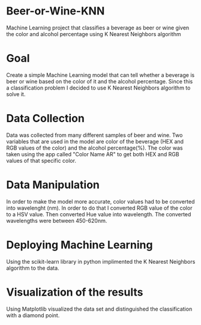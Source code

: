 # Beer-or-Wine-KNN
Machine Learning project that classifies a beverage as beer or wine given the color and alcohol percentage using K Nearest Neighbors algorithm

# Goal

Create a simple Machine Learning model that can tell whether a beverage is beer or wine based on the color of it and the alcohol percentage. Since this a classification problem
I decided to use K Nearest Neighbors algorithm to solve it. 

# Data Collection

Data was collected from many different samples of beer and wine. Two variables that are used in the model are color of the beverage (HEX and RGB values of the color)
and the alcohol percentage(%). The color was taken using the app called "Color Name AR" to get both HEX and RGB values of that specific color. 

# Data Manipulation

In order to make the model more accurate, color values had to be converted into wavelenght (nm). In order to do that I converted RGB value of the color to a HSV value. 
Then converted Hue value into wavelength. The converted wavelengths were between 450-620nm.

# Deploying Machine Learning

Using the scikit-learn library in python implimented the K Nearest Neighbors algorithm to the data. 

# Visualization of the results

Using Matplotlib visualized the data set and distinguished the classification with a diamond point.

